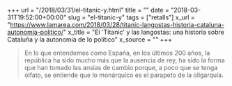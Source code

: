 +++
url = "/2018/03/31/el-titanic-y.html"
title = ""
date = "2018-03-31T19:52:00+00:00"
slug = "el-titanic-y"
tags = ["retalls"]
x_url = "https://www.lamarea.com/2018/03/28/titanic-langostas-historia-cataluna-autonomia-politico/"
x_title = "El 'Titanic' y las langostas: una historia sobre Cataluña y la autonomía de lo político"
x_source = ""
+++


> En lo que entendemos como España, en los últimos 200 años, la república ha sido mucho más que la ausencia de rey, ha sido la forma que han tomado las ansias de cambio porque, a poco que se tenga olfato, se entiende que lo monárquico es el parapeto de la oligarquía.

